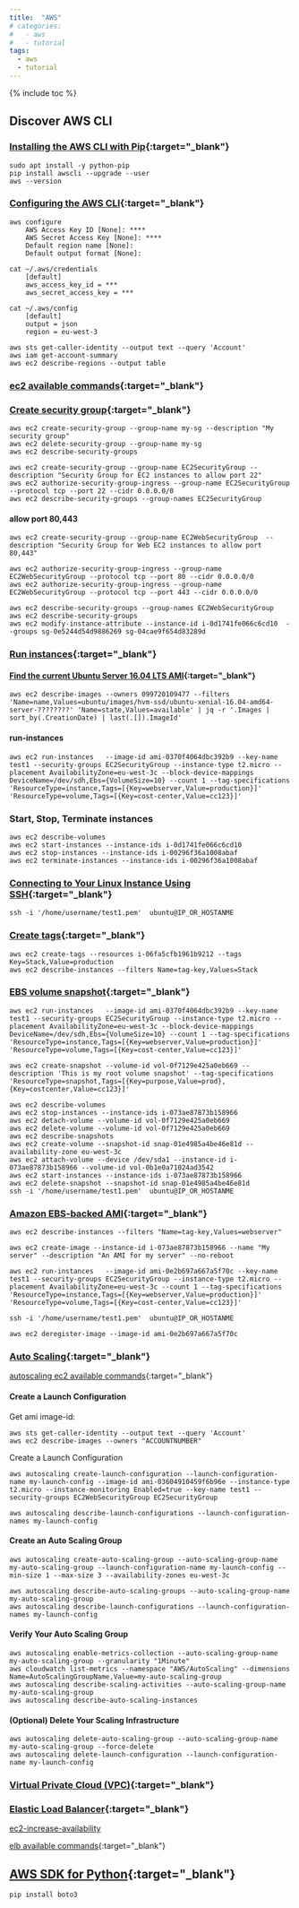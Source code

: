 ```yaml
---
title:  "AWS"
# categories:
#   - aws
#   - tutorial
tags:
  - aws
  - tutorial
---
```

{% include toc %}
## Discover AWS CLI

### [Installing the AWS CLI with Pip](https://docs.aws.amazon.com/cli/latest/userguide/awscli-install-linux.html){:target="_blank"}
```shell
sudo apt install -y python-pip
pip install awscli --upgrade --user
aws --version
```
### [Configuring the AWS CLI](https://docs.aws.amazon.com/cli/latest/userguide/cli-chap-getting-started.html){:target="_blank"}
```shell
aws configure
    AWS Access Key ID [None]: ****
    AWS Secret Access Key [None]: ****
    Default region name [None]: 
    Default output format [None]:
```
```
cat ~/.aws/credentials
    [default]
    aws_access_key_id = ***
    aws_secret_access_key = ***

cat ~/.aws/config 
    [default]
    output = json
    region = eu-west-3
```
```
aws sts get-caller-identity --output text --query 'Account'
aws iam get-account-summary
aws ec2 describe-regions --output table
```

###  [ec2 available commands](https://docs.aws.amazon.com/cli/latest/reference/ec2/){:target="_blank"}

### [Create security group](https://docs.aws.amazon.com/cli/latest/reference/ec2/create-security-group.html){:target="_blank"}
```
aws ec2 create-security-group --group-name my-sg --description "My security group"
aws ec2 delete-security-group --group-name my-sg
aws ec2 describe-security-groups

aws ec2 create-security-group --group-name EC2SecurityGroup --description "Security Group for EC2 instances to allow port 22"
aws ec2 authorize-security-group-ingress --group-name EC2SecurityGroup --protocol tcp --port 22 --cidr 0.0.0.0/0
aws ec2 describe-security-groups --group-names EC2SecurityGroup
```
#### allow port 80,443
```
aws ec2 create-security-group --group-name EC2WebSecurityGroup  --description "Security Group for Web EC2 instances to allow port 80,443"

aws ec2 authorize-security-group-ingress --group-name EC2WebSecurityGroup --protocol tcp --port 80 --cidr 0.0.0.0/0
aws ec2 authorize-security-group-ingress --group-name EC2WebSecurityGroup --protocol tcp --port 443 --cidr 0.0.0.0/0

aws ec2 describe-security-groups --group-names EC2WebSecurityGroup
aws ec2 describe-security-groups
aws ec2 modify-instance-attribute --instance-id i-0d1741fe066c6cd10  --groups sg-0e5244d54d9886269 sg-04cae9f654d83289d
```

### [Run instances](https://docs.aws.amazon.com/cli/latest/reference/ec2/run-instances.html){:target="_blank"}

#### [Find the current Ubuntu Server 16.04 LTS AMI](https://docs.aws.amazon.com/AWSEC2/latest/UserGuide/finding-an-ami.html#finding-an-ami-console){:target="_blank"}
```
aws ec2 describe-images --owners 099720109477 --filters 'Name=name,Values=ubuntu/images/hvm-ssd/ubuntu-xenial-16.04-amd64-server-????????' 'Name=state,Values=available' | jq -r '.Images | sort_by(.CreationDate) | last(.[]).ImageId'
```
#### run-instances
```
aws ec2 run-instances   --image-id ami-0370f4064dbc392b9 --key-name test1 --security-groups EC2SecurityGroup --instance-type t2.micro --placement AvailabilityZone=eu-west-3c --block-device-mappings DeviceName=/dev/sdh,Ebs={VolumeSize=10} --count 1 --tag-specifications 'ResourceType=instance,Tags=[{Key=webserver,Value=production}]' 'ResourceType=volume,Tags=[{Key=cost-center,Value=cc123}]' 
```

### Start, Stop, Terminate instances
```
aws ec2 describe-volumes
aws ec2 start-instances --instance-ids i-0d1741fe066c6cd10
aws ec2 stop-instances --instance-ids i-00296f36a1008abaf
aws ec2 terminate-instances --instance-ids i-00296f36a1008abaf
```

### [Connecting to Your Linux Instance Using SSH](https://docs.aws.amazon.com/AWSEC2/latest/UserGuide/AccessingInstancesLinux.html){:target="_blank"}
```shell
ssh -i '/home/username/test1.pem'  ubuntu@IP_OR_HOSTANME
```

### [Create tags](https://docs.aws.amazon.com/cli/latest/reference/ec2/create-tags.html){:target="_blank"}
```
aws ec2 create-tags --resources i-06fa5cfb1961b9212 --tags Key=Stack,Value=production
aws ec2 describe-instances --filters Name=tag-key,Values=Stack
```

### [EBS volume snapshot](https://docs.aws.amazon.com/cli/latest/reference/ec2/create-snapshot.html){:target="_blank"}
```
aws ec2 run-instances   --image-id ami-0370f4064dbc392b9 --key-name test1 --security-groups EC2SecurityGroup --instance-type t2.micro --placement AvailabilityZone=eu-west-3c --block-device-mappings DeviceName=/dev/sdh,Ebs={VolumeSize=10} --count 1 --tag-specifications 'ResourceType=instance,Tags=[{Key=webserver,Value=production}]' 'ResourceType=volume,Tags=[{Key=cost-center,Value=cc123}]'

aws ec2 create-snapshot --volume-id vol-0f7129e425a0eb669 --description 'This is my root volume snapshot' --tag-specifications 'ResourceType=snapshot,Tags=[{Key=purpose,Value=prod},{Key=costcenter,Value=cc123}]'

aws ec2 describe-volumes
aws ec2 stop-instances --instance-ids i-073ae87873b158966
aws ec2 detach-volume --volume-id vol-0f7129e425a0eb669
aws ec2 delete-volume --volume-id vol-0f7129e425a0eb669
aws ec2 describe-snapshots
aws ec2 create-volume --snapshot-id snap-01e4985a4be46e81d --availability-zone eu-west-3c
aws ec2 attach-volume --device /dev/sda1 --instance-id i-073ae87873b158966 --volume-id vol-0b1e0a71024ad3542
aws ec2 start-instances --instance-ids i-073ae87873b158966
aws ec2 delete-snapshot --snapshot-id snap-01e4985a4be46e81d
ssh -i '/home/username/test1.pem'  ubuntu@IP_OR_HOSTANME
```

### [Amazon EBS-backed AMI](https://docs.aws.amazon.com/cli/latest/reference/ec2/create-image.html){:target="_blank"}
```
aws ec2 describe-instances --filters "Name=tag-key,Values=webserver"

aws ec2 create-image --instance-id i-073ae87873b158966 --name "My server" --description "An AMI for my server" --no-reboot

aws ec2 run-instances   --image-id ami-0e2b697a667a5f70c --key-name test1 --security-groups EC2SecurityGroup --instance-type t2.micro --placement AvailabilityZone=eu-west-3c --count 1 --tag-specifications 'ResourceType=instance,Tags=[{Key=webserver,Value=production}]' 'ResourceType=volume,Tags=[{Key=cost-center,Value=cc123}]'

ssh -i '/home/username/test1.pem'  ubuntu@IP_OR_HOSTANME

aws ec2 deregister-image --image-id ami-0e2b697a667a5f70c
```


### [Auto Scaling](https://docs.aws.amazon.com/autoscaling/ec2/userguide/GettingStartedTutorial.html){:target="_blank"}

[autoscaling ec2 available commands](https://docs.aws.amazon.com/cli/latest/reference/autoscaling/index.html){:target="_blank"}

#### Create a Launch Configuration
Get ami image-id:
```
aws sts get-caller-identity --output text --query 'Account'
aws ec2 describe-images --owners "ACCOUNTNUMBER"
```
Create a Launch Configuration
```
aws autoscaling create-launch-configuration --launch-configuration-name my-launch-config --image-id ami-03604910459f6b96e --instance-type t2.micro --instance-monitoring Enabled=true --key-name test1 --security-groups EC2WebSecurityGroup EC2SecurityGroup
```
```
aws autoscaling describe-launch-configurations --launch-configuration-names my-launch-config
```
#### Create an Auto Scaling Group
```
aws autoscaling create-auto-scaling-group --auto-scaling-group-name my-auto-scaling-group --launch-configuration-name my-launch-config --min-size 1 --max-size 3 --availability-zones eu-west-3c
```
```
aws autoscaling describe-auto-scaling-groups --auto-scaling-group-name my-auto-scaling-group
aws autoscaling describe-launch-configurations --launch-configuration-names my-launch-config
```

#### Verify Your Auto Scaling Group
```
aws autoscaling enable-metrics-collection --auto-scaling-group-name my-auto-scaling-group --granularity "1Minute"
aws cloudwatch list-metrics --namespace "AWS/AutoScaling" --dimensions Name=AutoScalingGroupName,Value=my-auto-scaling-group
aws autoscaling describe-scaling-activities --auto-scaling-group-name my-auto-scaling-group
aws autoscaling describe-auto-scaling-instances
```
#### (Optional) Delete Your Scaling Infrastructure
```
aws autoscaling delete-auto-scaling-group --auto-scaling-group-name my-auto-scaling-group --force-delete
aws autoscaling delete-launch-configuration --launch-configuration-name my-launch-config
```

### [Virtual Private Cloud (VPC)](https://docs.aws.amazon.com/elasticloadbalancing/latest/classic/elb-backend-instances.html#set-up-ec2){:target="_blank"}



### [Elastic Load Balancer](https://docs.aws.amazon.com/elasticloadbalancing/latest/classic/elb-getting-started.html){:target="_blank"}
[ec2-increase-availability](https://docs.aws.amazon.com/AWSEC2/latest/UserGuide/ec2-increase-availability.html)

[elb available commands](https://docs.aws.amazon.com/cli/latest/reference/autoscaling/index.html){:target="_blank"}





## [AWS SDK for Python](https://boto3.amazonaws.com/v1/documentation/api/latest/guide/quickstart.html){:target="_blank"}

```shell
pip install boto3
```
























































